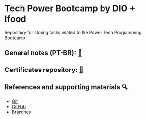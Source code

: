 # Tech Power Bootcamp  by DIO + Ifood 

Repository for storing tasks related to the Power Tech Programming Bootcamp

## General notes (PT-BR): [📝](https://docs.google.com/document/d/1KAcBYqbrZOv8YcGRKsiVlquUj2721mcfR9IdD-HZBmQ/edit?usp=sharing)

## Certificates repository: [📜](https://drive.google.com/file/d/1N7fblsvyVmeL2d5JGbOAJVaJ9n2bcHjb/view?usp=drive_link) 

## References and supporting materials 🔍
- [Git](https://git-scm.com/doc)
- [GitHub](https://docs.github.com/pt)
- [Branches](https://git-scm.com/book/en/v2/Git-Branching-Branches-in-a-Nutshell)
